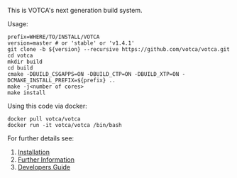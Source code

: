 This is VOTCA's next generation build system.

Usage:

```
prefix=WHERE/TO/INSTALL/VOTCA
version=master # or 'stable' or 'v1.4.1'
git clone -b ${version} --recursive https://github.com/votca/votca.git
cd votca
mkdir build
cd build
cmake -DBUILD_CSGAPPS=ON -DBUILD_CTP=ON -DBUILD_XTP=ON -DCMAKE_INSTALL_PREFIX=${prefix} ..
make -j<number of cores>
make install
```

Using this code via docker:

```
docker pull votca/votca
docker run -it votca/votca /bin/bash
```

For further details see:

1. [Installation](share/doc/INSTALL.md)
2. [Further Information](http://www.votca.org)
3. [Developers Guide](share/doc/DEVELOPERS_GUIDE.md)

